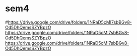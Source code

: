 # sem4
#https://drive.google.com/drive/folders/1NRaD5cMI7sbBGv8-Od5DhQemsSZYBpzO
https://drive.google.com/drive/folders/1NRaD5cMI7sbBGv8-Od5DhQemsSZYBpzO
https://drive.google.com/drive/folders/1NRaD5cMI7sbBGv8-Od5DhQemsSZYBpzO
